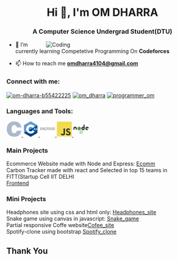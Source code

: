 <h1 align="center">Hi 👋, I'm OM DHARRA</h1>
<h3 align="center">A Computer Science Undergrad Student(DTU)</h3>
<img align="right" alt="Coding" width="400" src="https://devtechnosys.com/insights/wp-content/uploads/2020/10/web-development.gif">

- 🌱 I’m currently learning Competetive Programming On **Codeforces**

- 📫 How to reach me **omdharra4104@gmail.com**

<h3 align="left">Connect with me:</h3>
<p align="left">
<a href="https://linkedin.com/in/om-dharra-b55422225" target="blank"><img align="center" src="https://raw.githubusercontent.com/rahuldkjain/github-profile-readme-generator/master/src/images/icons/Social/linked-in-alt.svg" alt="om-dharra-b55422225" height="30" width="40" /></a>
<a href="https://instagram.com/om_dharra" target="blank"><img align="center" src="https://raw.githubusercontent.com/rahuldkjain/github-profile-readme-generator/master/src/images/icons/Social/instagram.svg" alt="om_dharra" height="30" width="40" /></a>
<a href="https://www.leetcode.com/programmer_om" target="blank"><img align="center" src="https://raw.githubusercontent.com/rahuldkjain/github-profile-readme-generator/master/src/images/icons/Social/leet-code.svg" alt="programmer_om" height="30" width="40" /></a>
</p>

<h3 align="left">Languages and Tools:</h3>
<p align="left"> <a href="https://www.cprogramming.com/" target="_blank" rel="noreferrer"> <img src="https://raw.githubusercontent.com/devicons/devicon/master/icons/c/c-original.svg" alt="c" width="40" height="40"/> </a> <a href="https://www.w3schools.com/cpp/" target="_blank" rel="noreferrer"> <img src="https://raw.githubusercontent.com/devicons/devicon/master/icons/cplusplus/cplusplus-original.svg" alt="cplusplus" width="40" height="40"/> </a> <a href="https://expressjs.com" target="_blank" rel="noreferrer"> <img src="https://raw.githubusercontent.com/devicons/devicon/master/icons/express/express-original-wordmark.svg" alt="express" width="40" height="40"/> </a> <a href="https://developer.mozilla.org/en-US/docs/Web/JavaScript" target="_blank" rel="noreferrer"> <img src="https://raw.githubusercontent.com/devicons/devicon/master/icons/javascript/javascript-original.svg" alt="javascript" width="40" height="40"/> </a> <a href="https://nodejs.org" target="_blank" rel="noreferrer"> <img src="https://raw.githubusercontent.com/devicons/devicon/master/icons/nodejs/nodejs-original-wordmark.svg" alt="nodejs" width="40" height="40"/> </a> </p>
<h3>Main Projects </h3>
<div>Ecommerce Website made with Node and Express: <a href="https://final-ecommerce-om.onrender.com/login">Ecomm</a></div>
<div>Carbon Tracker made with react and Selected in top 15 teams in FITT(Startup Cell IIT DELHI</div>
<div><a href="https://deploycarbontracker.onrender.com/login">Frontend</a></div>
<h3>Mini Projects</h3>
<div>Headphones site using css and html only: <a href="http://om-headphones-website.netlify.app">Headphones_site</a></div>
<div>Snake game using canvas in javascript: <a href="https://magical-crumble-a0739a.netlify.app">Snake_game</a></div>
<div>Partial responsive Coffe website<a href="http://partial-responsive-coffee.netlify.app">Cofee_site</a></div>
<div>Spotify-clone using bootstrap <a href="https://spotifyclonend.netlify.app/">Spotify_clone</a></div>

<h2>Thank You</h2>

